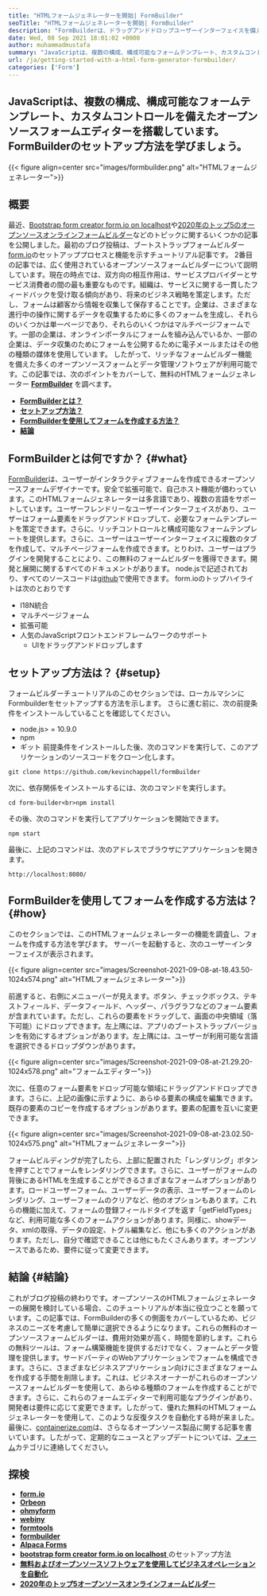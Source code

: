 ```yaml
---
title: "HTMLフォームジェネレーターを開始| FormBuilder" 
seoTitle: "HTMLフォームジェネレーターを開始| FormBuilder" 
description: "FormBuilderは、ドラッグアンドドロップユーザーインターフェイスを備えた無料で多言語HTMLフォームジェネレーターです。このチュートリアルに従って、LocalHostでセットアップする方法を学びます。" 
date: Wed, 08 Sep 2021 18:01:02 +0000
author: muhammadmustafa
summary: "JavaScriptは、複数の構成、構成可能なフォームテンプレート、カスタムコントロールを備えたオープンソースフォームエディターを搭載しています。 FormBuilderのセットアップ方法を学びましょう。" 
url: /ja/getting-started-with-a-html-form-generator-formbuilder/
categories: ['Form']
---
```


## JavaScriptは、複数の構成、構成可能なフォームテンプレート、カスタムコントロールを備えたオープンソースフォームエディターを搭載しています。 FormBuilderのセットアップ方法を学びましょう。

{{< figure align=center src="images/formbuilder.png" alt="HTMLフォームジェネレーター">}}


## **概要** 
最近、[Bootstrap form creator form.io on localhost][1]や[2020年のトップ5のオープンソースオンラインフォームビルダー][2]などのトピックに関するいくつかの記事を公開しました。最初のブログ投稿は、ブートストラップフォームビルダー[form.io][3]のセットアッププロセスと機能を示すチュートリアル記事です。 2番目の記事では、広く使用されているオープンソースフォームビルダーについて説明しています。現在の時点では、双方向の相互作用は、サービスプロバイダーとサービス消費者の間の最も重要なものです。組織は、サービスに関する一貫したフィードバックを受け取る傾向があり、将来のビジネス戦略を策定します。ただし、フォームは顧客から情報を収集して保存することです。企業は、さまざまな進行中の操作に関するデータを収集するために多くのフォームを生成し、それらのいくつかは単一ページであり、それらのいくつかはマルチページフォームです。一部の企業は、オンラインポータルにフォームを組み込んでいるか、一部の企業は、データ収集のためにフォームを公開するために電子メールまたはその他の種類の媒体を使用しています。
したがって、リッチなフォームビルダー機能を備えた多くのオープンソースフォームとデータ管理ソフトウェアが利用可能です。この記事では、次のポイントをカバーして、無料のHTMLフォームジェネレーター **[FormBuilder][4]** を調べます。
* **[FormBuilderとは？][5]** 
* [ **セットアップ方法？** ][6]
* [ **FormBuilderを使用してフォームを作成する方法？** ][7]
* **[結論][8]** 

## FormBuilderとは何ですか？ {#what}

[FormBuilder][4]は、ユーザーがインタラクティブフォームを作成できるオープンソースフォームデザイナーです。安全で拡張可能で、自己ホスト機能が備わっています。このHTMLフォームジェネレーターは多言語であり、複数の言語をサポートしています。ユーザーフレンドリーなユーザーインターフェイスがあり、ユーザーはフォーム要素をドラッグアンドドロップして、必要なフォームテンプレートを策定できます。さらに、リッチコントロールと構成可能なフォームテンプレートを提供します。さらに、ユーザーはユーザーインターフェイスに複数のタブを作成して、マルチページフォームを作成できます。とりわけ、ユーザーはプラグインを開発することにより、この無料のフォームビルダーを獲得できます。開発と展開に関するすべてのドキュメントがあります。 node.jsで記述されており、すべてのソースコードは[github][9]で使用できます。
form.ioのトップハイライトは次のとおりです
  * I18N統合
* マルチページフォーム
* 拡張可能
* 人気のJavaScriptフロントエンドフレームワークのサポート
  * UIをドラッグアンドドロップします

## セットアップ方法は？ {#setup}

フォームビルダーチュートリアルのこのセクションでは、ローカルマシンにFormbuilderをセットアップする方法を示します。
さらに進む前に、次の前提条件をインストールしていることを確認してください。
  * node.js> = 10.9.0
  * npm
  * ギット
前提条件をインストールした後、次のコマンドを実行して、このアプリケーションのソースコードをクローン化します。
```
git clone https://github.com/kevinchappell/formBuilder
```
次に、依存関係をインストールするには、次のコマンドを実行します。
```
cd form-builder<br>npm install 
```
その後、次のコマンドを実行してアプリケーションを開始できます。
```
npm start
```
最後に、上記のコマンドは、次のアドレスでブラウザにアプリケーションを開きます。
```
http://localhost:8080/
```

## FormBuilderを使用してフォームを作成する方法は？ {#how}

このセクションでは、このHTMLフォームジェネレーターの機能を調査し、フォームを作成する方法を学びます。
サーバーを起動すると、次のユーザーインターフェイスが表示されます。

{{< figure align=center src="images/Screenshot-2021-09-08-at-18.43.50-1024x574.png" alt="HTMLフォームジェネレーター">}}

前進すると、右側にメニューバーが見えます。ボタン、チェックボックス、テキストフィールド、データフィールド、ヘッダー、パラグラフなどのフォーム要素が含まれています。ただし、これらの要素をドラッグして、画面の中央領域（落下可能）にドロップできます。左上隅には、アプリのブートストラップバージョンを有効にするオプションがあります。左上隅には、ユーザーが利用可能な言語を選択できるドロップダウンがあります。

{{< figure align=center src="images/Screenshot-2021-09-08-at-21.29.20-1024x578.png" alt="フォームエディター">}}

次に、任意のフォーム要素をドロップ可能な領域にドラッグアンドドロップできます。さらに、上記の画像に示すように、あらゆる要素の構成を編集できます。既存の要素のコピーを作成するオプションがあります。要素の配置を互いに変更できます。

{{< figure align=center src="images/Screenshot-2021-09-08-at-23.02.50-1024x575.png" alt="HTMLフォームジェネレーター">}}

フォームビルディングが完了したら、上部に配置された「レンダリング」ボタンを押すことでフォームをレンダリングできます。さらに、ユーザーがフォームの背後にあるHTMLを生成することができるさまざまなフォームオプションがあります。ロードユーザーフォーム、ユーザーデータの表示、ユーザーフォームのレンダリング、ユーザーフォームのクリアなど、他のオプションもあります。これらの機能に加えて、フォームの登録フィールドタイプを返す「getFieldTypes」など、利用可能な多くのフォームアクションがあります。同様に、showデータ、xmlの取得、データの設定、トグル編集など、他にも多くのアクションがあります。ただし、自分で確認できることは他にもたくさんあります。オープンソースであるため、要件に従って変更できます。

## 結論 {#結論}

これがブログ投稿の終わりです。オープンソースのHTMLフォームジェネレーターの展開を検討している場合、このチュートリアルが本当に役立つことを願っています。この記事では、FormBuilderの多くの側面をカバーしているため、ビジネスのニーズを考慮して簡単に選択できるようになります。これらの無料のオープンソースフォームビルダーは、費用対効果が高く、時間を節約します。これらの無料ツールは、フォーム構築機能を提供するだけでなく、フォームとデータ管理を提供します。サードパーティのWebアプリケーションでフォームを構成できます。さらに、さまざまなビジネスアプリケーション向けにさまざまなフォームを作成する手間を削除します。これは、ビジネスオーナーがこれらのオープンソースフォームビルダーを使用して、あらゆる種類のフォームを作成することができます。さらに、これらのフォームエディターで利用可能なプラグインがあり、開発者は要件に応じて変更できます。したがって、優れた無料のHTMLフォームジェネレーターを使用して、このような反復タスクを自動化する時が来ました。
最後に、[containerize.com][10]は、さらなるオープンソース製品に関する記事を書いています。したがって、定期的なニュースとアップデートについては、[フォーム][11]カテゴリに連絡してください。

## 探検
* **[form.io][3]** 
* **[Orbeon][12]** 
* **[ohmyform][13]** 
* **[webiny][14]** 
* **[formtools][15]** 
* **[formbuilder][4]** 
* **[Alpaca Forms][16]** 
* [ **bootstrap form creator form.io on localhost** ][1]のセットアップ方法
* [ **無料およびオープンソースソフトウェアを使用してビジネスオペレーションを自動化** ][17]
* [ **2020年のトップ5オープンソースオンラインフォームビルダー** ][2]



[1]: https://blog.containerize.com/form/how-to-setup-bootstrap-form-creator-formio-on-localhost/
[2]: https://blog.containerize.com/form/top-5-open-source-online-form-builders-in-year-2020/
[3]: https://products.containerize.com/form/formio/
[4]: https://products.containerize.com/form/formbuilder/
[5]: #what
[6]: #setup
[7]: #how
[8]: #Conclusion
[9]: https://github.com/kevinchappell/formBuilder
[10]: https://www.containerize.com/
[11]: https://products.containerize.com/healthcare-technologies/
[12]: https://products.containerize.com/form/orbeon/
[13]: https://products.containerize.com/form/ohmyform/
[14]: https://products.containerize.com/form/webiny/
[15]: https://products.containerize.com/form/formtools/
[16]: https://products.containerize.com/form/alpaca/
[17]: https://blog.containerize.com/blogging/automate-business-operations-using-open-source-software/

